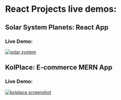 # React Projects live demos: 

## Solar System Planets: React App

### Live Demo: 

[<img alt="solar system" src="https://i.ibb.co/3N3DK9y/Screenshot-2024-01-16-at-00-15-56-Solar-System-Planets.png" />](https://planets-sl.netlify.app/)

## KolPlace: E-commerce MERN App

### Live Demo: 

[<img alt="kolplace screenshot" src="https://i.ibb.co/x2tSzXB/Screenshot-2023-12-11-at-01-41-18-Kol-Place-Your-Shopping-Place.png" />](https://kolplace.netlify.app/)
